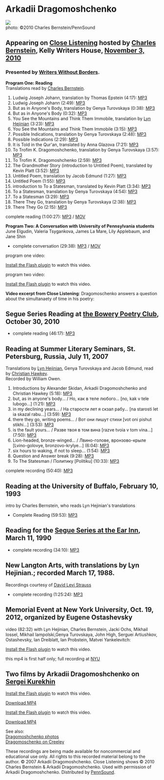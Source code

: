 Arkadii Dragomoshchenko
=======================

![](http://writing.upenn.edu/pennsound/x/images/portraits/Dragomoshchenko-Arkadii_ChBernstein_11-4-10_07.jpg)  
photo: ©2010 Charles Bernstein/PennSound


Appearing on [Close Listening](http://writing.upenn.edu/pennsound/x/Close-Listening.php) hosted by [Charles Bernstein](http://writing.upenn.edu/pennsound/x/Bernstein.html), Kelly Writers House, [November 3, 2010](http://writing.upenn.edu/wh/calendar/1110.php#3)
---------------------------------------------------------------------------------------------------------------------------------------------------------------------------------------------------------------------------------------------------------------------

### Presented by [Writers Without Borders](http://writing.upenn.edu/pennsound/x/Writers-Without-Borders.php).

**Program One: Reading**  
Translations read by [Charles Bernstein](http://writing.upenn.edu/pennsound/x/Bernstein.html).

1.  Ludwig Joseph Johann, translation by Thomas Epstein (4:17): [MP3](http://media.sas.upenn.edu/pennsound/authors/Dragomoshchenko/11-3-10/Dragomoshchenko-Arkadii_01_Ludwig-Jospeh-Johann-English_Close-Listening_KWH-UPenn_11-3-10.mp3)
2.  Ludwig Joseph Johann (2:49): [MP3](http://media.sas.upenn.edu/pennsound/authors/Dragomoshchenko/11-3-10/Dragomoshchenko-Arkadii_02_Ludwig-Jospeh-Johann_Close-Listening_KWH-UPenn_11-3-10.mp3)
3.  But as in Anyone's Body, translation by Genya Turovskaya (0:38): [MP3](http://media.sas.upenn.edu/pennsound/authors/Dragomoshchenko/11-3-10/Dragomoshchenko-Arkadii_03_But-As-In-Anyones-Body-English_Close-Listening_KWH-UPenn_11-3-10.mp3)
4.  But as in Anyone's Body (0:32): [MP3](http://media.sas.upenn.edu/pennsound/authors/Dragomoshchenko/11-3-10/Dragomoshchenko-Arkadii_04_But-As-In-Anyones-Body_Close-Listening_KWH-UPenn_11-3-10.mp3)
5.  You See the Mountains and Think Them Immobile, translation by [Lyn Hejinian](http://writing.upenn.edu/pennsound/x/Hejinian.php) (3:23): [MP3](http://media.sas.upenn.edu/pennsound/authors/Dragomoshchenko/11-3-10/Dragomoshchenko-Arkadii_05_You-Can-See-The-Mountains-English_Close-Listening_KWH-UPenn_11-3-10.mp3)
6.  You See the Mountains and Think Them Immobile (3:15): [MP3](http://media.sas.upenn.edu/pennsound/authors/Dragomoshchenko/11-3-10/Dragomoshchenko-Arkadii_06_You-Can-See-The-Mountains_Close-Listening_KWH-UPenn_11-3-10.mp3)
7.  Possible Indications, translation by Genya Turovskaya (2:48): [MP3](http://media.sas.upenn.edu/pennsound/authors/Dragomoshchenko/11-3-10/Dragomoshchenko-Arkadii_07_Possible-Indications-English_Close-Listening_KWH-UPenn_11-3-10.mp3)
8.  Possible Indications (2:29): [MP3](http://media.sas.upenn.edu/pennsound/authors/Dragomoshchenko/11-3-10/Dragomoshchenko-Arkadii_08_Possible-Indications_Close-Listening_KWH-UPenn_11-3-10.mp3)
9.  It is Told in the Qur'an, translated by Anna Glazova (7:21): [MP3](http://media.sas.upenn.edu/pennsound/authors/Dragomoshchenko/11-3-10/Dragomoshchenko-Arkadii_09_It-Is-Told-In-The-Quaran_Close-Listening_KWH-UPenn_11-3-10.mp3)
10. To Trofim K. Dragomoshchenko, translation by Genya Turovskaya (3:57): [MP3](http://media.sas.upenn.edu/pennsound/authors/Dragomoshchenko/11-3-10/Dragomoshchenko-Arkadii_10_To-Trofim-K-Dragomoshchenko-English_Close-Listening_KWH-UPenn_11-3-10.mp3)
11. To Trofim K. Dragomoshchenko (2:59): [MP3](http://media.sas.upenn.edu/pennsound/authors/Dragomoshchenko/11-3-10/Dragomoshchenko-Arkadii_11_To-Trofim-K-Dragomoshchenko_Close-Listening_KWH-UPenn_11-3-10.mp3)
12. The Grandmother Story (introduction to Untitled Poem), translated by Kevin Platt (3:52): [MP3](http://media.sas.upenn.edu/pennsound/authors/Dragomoshchenko/11-3-10/Dragomoshchenko-Arkadii_12_Introduction-To-Untitled-Poem_Close-Listening_KWH-UPenn_11-3-10.mp3)
13. Untitled Poem, translation by Jacob Edmund (1:27): [MP3](http://media.sas.upenn.edu/pennsound/authors/Dragomoshchenko/11-3-10/Dragomoshchenko-Arkadii_13_Untitled-Poem-English_Close-Listening_KWH-UPenn_11-3-10.mp3)
14. Untitled Poem (1:55): [MP3](http://media.sas.upenn.edu/pennsound/authors/Dragomoshchenko/11-3-10/Dragomoshchenko-Arkadii_14_Untitled-Poem_Close-Listening_KWH-UPenn_11-3-10.mp3)
15. introduction to To a Statesman, translated by Kevin Platt (3:34): [MP3](http://media.sas.upenn.edu/pennsound/authors/Dragomoshchenko/11-3-10/Dragomoshchenko-Arkadii_15_Introduction-To-A-Statesman_Close-Listening_KWH-UPenn_11-3-10.mp3)
16. To a Statesman, translation by Genya Turovskaya (4:54): [MP3](http://media.sas.upenn.edu/pennsound/authors/Dragomoshchenko/11-3-10/Dragomoshchenko-Arkadii_16_To-A-Statesman-English_Close-Listening_KWH-UPenn_11-3-10.mp3)
17. To a Statesman (3:29): [MP3](http://media.sas.upenn.edu/pennsound/authors/Dragomoshchenko/11-3-10/Dragomoshchenko-Arkadii_17_To-A-Statesman_Close-Listening_KWH-UPenn_11-3-10.mp3)
18. There They Go, translation by Genya Turovskaya (2:38): [MP3](http://media.sas.upenn.edu/pennsound/authors/Dragomoshchenko/11-3-10/Dragomoshchenko-Arkadii_18_There-They-Go-English_Close-Listening_KWH-UPenn_11-3-10.mp3)
19. There They Go (2:15): [MP3](http://media.sas.upenn.edu/pennsound/authors/Dragomoshchenko/11-3-10/Dragomoshchenko-Arkadii_19_There-They-Go_Close-Listening_KWH-UPenn_11-3-10.mp3)

complete reading (1:00:27): [MP3](http://media.sas.upenn.edu/pennsound/authors/Dragomoshchenko/11-3-10/Dragomoshchenko-Arkadii_Complete-Reading_Close-Listening_KWH-UPenn_11-03-2010.mp3) / [MOV](https://media.sas.upenn.edu/download/103386)

  
**Program Two: A Conversation with University of Pennsylvania students**  
June Elgudin, Valeria Tsygankova, James La Mare, Lily Applebaum, and Jane Shin  

-   complete conversation (29:38): [MP3](http://media.sas.upenn.edu/pennsound/authors/Dragomoshchenko/11-3-10/Dragomoshchenko_Arkadii_Complete-Conversation_Close-Listening_KWH-Upenn_11-03-10.mp3) / [MOV](https://media.sas.upenn.edu/download/103387)

  
program one video:  

[Install the Flash plugin](http://get.adobe.com/flashplayer/) to watch this video.

  
  
program two video:  

[Install the Flash plugin](http://get.adobe.com/flashplayer/) to watch this video.

  
  
  
**Video excerpt from Close Listening**: Dragomoschenko answers a question about the simultanaety of time in his poetry:

  

Segue Series Reading at [the Bowery Poetry Club](Segue-BPC.php#10-30-10), October 30, 2010
------------------------------------------------------------------------------------------

-   complete reading (46:17): [MP3](http://media.sas.upenn.edu/web_root/pennsound/authors/Dragomoshchenko/Dragomoshchenko-Arkadii_Segue-Series_BPC_10-30-10.mp3)


Reading at Summer Literary Seminars, St. Petersburg, Russia, July 11, 2007
--------------------------------------------------------------------------

Translations by [Lyn Hejinian](Hejinian.html), Genya Turovskaya and Jacob Edmund, read by [Christian Hawkey](Hawkey.php).  
Recorded by William Owen.

1.  Introductions by Alexander Skidan, Arkadii Dragomoshchenko and Christian Hawkey (5:18):
    [MP3](http://media.sas.upenn.edu/pennsound/authors/Dragomoshchenko/Dragomoshchenko-Arkadii_01_Introduction_St-Petersburg_7-11-07.mp3)
2.  but, as in anyone's body... / Но, как в теле любого... \[no, kak v tele lubogo...\] (1:21):
    [MP3](http://media.sas.upenn.edu/pennsound/authors/Dragomoshchenko/Dragomoshchenko-Arkadii_02_but-as-in-anyones-body_St-Petersburg_7-11-07.mp3)
3.  in my declining years... / На старости лет я
    скзал рабу... \[na starosti let ia skazal rabu...\] (3:59): [MP3](http://media.sas.upenn.edu/pennsound/authors/Dragomoshchenko/Dragomoshchenko-Arkadii_03_in-my-declining-years_St-Petersburg_7-11-07.mp3)
4.  there they go, writing poems... / Вот они пишут
    стихи \[vot oni pishut stikhi...\] (3:53):
    [MP3](http://media.sas.upenn.edu/pennsound/authors/Dragomoshchenko/Dragomoshchenko-Arkadii_04_there-they-go-writing%20poems_St-Petersburg_7-11-07.mp3)
5.  is the fault yours... / Разве твоя в том
    вина \[razve tvoia v tom vina...\] (7:50):
    [MP3](http://media.sas.upenn.edu/pennsound/authors/Dragomoshchenko/Dragomoshchenko-Arkadii_05_is-the-fault-yours_St-Petersburg_7-11-07.mp3)
6.  Lion-headed, bronze-winged... / Лвино-голове,
    вронзово-крыле \[Lvino-golovye, bronzovo-krylye...\]
    (6:04):
    [MP3](http://media.sas.upenn.edu/pennsound/authors/Dragomoshchenko/Dragomoshchenko-Arkadii_06_Lion-headed-bronze-winged_St-Petersburg_7-11-07.mp3)
7.  six hours to waking, if not to sleep... (1:54):
    [MP3](http://media.sas.upenn.edu/pennsound/authors/Dragomoshchenko/Dragomoshchenko-Arkadii_07_six-hours-to-waking_St-Petersburg_7-11-07.mp3)
8.  Question and Answer break (9:28): [MP3](http://media.sas.upenn.edu/pennsound/authors/Dragomoshchenko/Dragomoshchenko-Arkadii_08_Q-and-A-Session_St-Petersburg_7-11-07.mp3)
9.  To The Statesman / Политику \[Politiku\] (10:33):
    [MP3](http://media.sas.upenn.edu/pennsound/authors/Dragomoshchenko/Dragomoshchenko-Arkadii_09_To-The-Statesman_St-Petersburg_7-11-07.mp3)

complete recording (50:40): [MP3](http://media.sas.upenn.edu/pennsound/authors/Dragomoshchenko/Dragomoshchenko-Arkadii_Complete-Recording_St-Petersburg_7-11-07.mp3)

<a href="" id="Buffalo"></a>

Reading at the University of Buffalo, February 10, 1993
-------------------------------------------------------

intro by Charles Bernstein, who reads Lyn Hejinian's translations  

-   Complete Reading (59:53): [MP3](https://media.sas.upenn.edu/pennsound/authors/Dragomoshchenko/Dragomoshchenko-Arkadii_01_Complete-Reading_SUNY-Buffalo_02-10-93.mp3)

Reading for the [Segue Series at the Ear Inn](http://writing.upenn.edu/pennsound/x/Ear-Inn.php), March 11, 1990
---------------------------------------------------------------------------------------------------------------

-   complete recording (34:10): [MP3](http://media.sas.upenn.edu/pennsound/authors/Dragomoshchenko/Dragomoshchenko-Arkadii_Complete-Reading_Segue-Series_Ear-Inn_New-York_3-11-90.mp3)

New Langton Arts, with translations by Lyn Hejinian.; recorded March 17, 1988.
------------------------------------------------------------------------------

Recordings courtesy of [David Levi Strauss](Levi--Strauss-Collection.php)

-   complete recording (1:25:24): [MP3](http://media.sas.upenn.edu/pennsound/authors/Dragomoshchenko/Dragomoshchenko-Arkadii_Complete-Recording_Translations-By-Lyn-Hejinian_Langton-Arts_3-17-88.mp3)

Memorial Event at New York University, Oct. 19, 2012, organized by Eugene Ostashevsky
-------------------------------------------------------------------------------------

video (82:32) with Lyn Hejinian, Charles Bernstein, Jacki Ochs, Mikhail Iossel, Mikhail Iampolski,Genya Turovskaya, John High, Serguei Artiushkov, Ostashevsky, Ian Dreiblatt, Ian Probstein, Matvei Yankelevitch:  

[Install the Flash plugin](http://get.adobe.com/flashplayer/) to watch this video.

this mp4 is first half only; full recording at [NYU](http://jordanrussiacenter.org/event/an-evening-in-memory-of-arkadii-dragomoshchenko/)  
  

Two films by Arkadii Dragomoshchenko on [Sergei Kurekhin](http://en.wikipedia.org/wiki/Sergey_Kuryokhin)
--------------------------------------------------------------------------------------------------------

[Install the Flash plugin](http://get.adobe.com/flashplayer/) to watch this video.

  

[Download MP4](https://media.sas.upenn.edu/download/103464)

[Install the Flash plugin](http://get.adobe.com/flashplayer/) to watch this video.

  

[Download MP4](https://media.sas.upenn.edu/download/103388)

  
See also:  
[Dragomoshchenko photos](http://picasaweb.google.ru/arkadiid)  
[Dragomoschenko on Creeley](http://epc.buffalo.edu/authors/creeley/obit/dragomoshchenko.html)[  
]()

These recordings are being made available for noncommercial and educational use only. All rights to this recorded material
belong to the author. © 2007 Arkadii Dragomoshchenko. Close Listening shows © 2010 Charles Bernstein & Arkadii Dragomoshchenko. Used with permission of Arkadii Dragomoshchenko. Distributed by [PennSound](http://www.writing.upenn.edu/pennsound/index.html).
